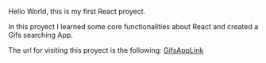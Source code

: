 Hello World, this is my first React proyect. 

In this proyect I learned some core functionalities about React and created a Gifs searching App.

The url for visiting this proyect is the following: [GifsAppLink](https://dynamic-gecko-14eba2.netlify.app/)
